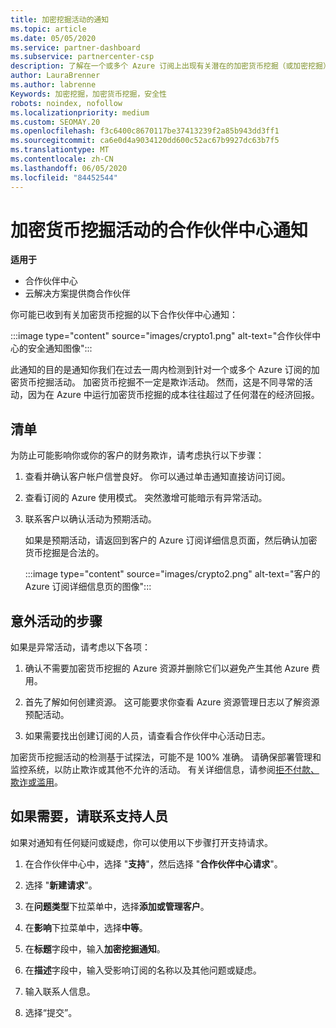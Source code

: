 ```yaml
---
title: 加密挖掘活动的通知
ms.topic: article
ms.date: 05/05/2020
ms.service: partner-dashboard
ms.subservice: partnercenter-csp
description: 了解在一个或多个 Azure 订阅上出现有关潜在的加密货币挖掘（或加密挖掘）的通知时，这意味着什么。
author: LauraBrenner
ms.author: labrenne
Keywords: 加密挖掘，加密货币挖掘，安全性
robots: noindex, nofollow
ms.localizationpriority: medium
ms.custom: SEOMAY.20
ms.openlocfilehash: f3c6400c8670117be37413239f2a85b943dd3ff1
ms.sourcegitcommit: ca6e0d4a9034120dd600c52ac67b9927dc63b7f5
ms.translationtype: MT
ms.contentlocale: zh-CN
ms.lasthandoff: 06/05/2020
ms.locfileid: "84452544"
---
```

# <a name="partner-center-notification-for-cryptocurrency-mining-activity"></a>加密货币挖掘活动的合作伙伴中心通知

**适用于**

-  合作伙伴中心
-  云解决方案提供商合作伙伴

你可能已收到有关加密货币挖掘的以下合作伙伴中心通知：

:::image type="content" source="images/crypto1.png" alt-text="合作伙伴中心的安全通知图像":::

此通知的目的是通知你我们在过去一周内检测到针对一个或多个 Azure 订阅的加密货币挖掘活动。 加密货币挖掘不一定是欺诈活动。 然而，这是不同寻常的活动，因为在 Azure 中运行加密货币挖掘的成本往往超过了任何潜在的经济回报。

## <a name="checklist"></a>清单

为防止可能影响你或你的客户的财务欺诈，请考虑执行以下步骤：

1. 查看并确认客户帐户信誉良好。 你可以通过单击通知直接访问订阅。

2. 查看订阅的 Azure 使用模式。 突然激增可能暗示有异常活动。

3. 联系客户以确认活动为预期活动。

   如果是预期活动，请返回到客户的 Azure 订阅详细信息页面，然后确认加密货币挖掘是合法的。

   :::image type="content" source="images/crypto2.png" alt-text="客户的 Azure 订阅详细信息页的图像":::

## <a name="steps-for-unexpected-activity"></a>意外活动的步骤

如果是异常活动，请考虑以下各项：

1. 确认不需要加密货币挖掘的 Azure 资源并删除它们以避免产生其他 Azure 费用。

2. 首先了解如何创建资源。 这可能要求你查看 Azure 资源管理日志以了解资源预配活动。

3. 如果需要找出创建订阅的人员，请查看合作伙伴中心活动日志。

加密货币挖掘活动的检测基于试探法，可能不是 100% 准确。 请确保部署管理和监控系统，以防止欺诈或其他不允许的活动。 有关详细信息，请参阅[拒不付款、欺诈或滥用](https://docs.microsoft.com/partner-center/non-payment--fraud--or-misuse)。

## <a name="contact-support-if-needed"></a>如果需要，请联系支持人员

如果对通知有任何疑问或疑虑，你可以使用以下步骤打开支持请求。

1. 在合作伙伴中心中，选择 "**支持**"，然后选择 "**合作伙伴中心请求**"。

2. 选择 "**新建请求**"。 

3. 在**问题类型**下拉菜单中，选择**添加或管理客户**。

4. 在**影响**下拉菜单中，选择**中等**。

5. 在**标题**字段中，输入**加密挖掘通知**。

6. 在**描述**字段中，输入受影响订阅的名称以及其他问题或疑虑。

7. 输入联系人信息。

8. 选择“提交”。
